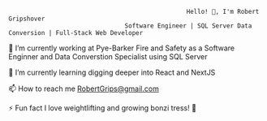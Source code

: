                                                      Hello! 👋, I'm Robert Gripshover
                                    Software Engineer | SQL Server Data Conversion | Full-Stack Web Developer
🔭 I’m currently working at Pye-Barker Fire and Safety as a Software Enginner and Data Converstion Specialist using SQL Server

🌱 I’m currently learning digging deeper into React and NextJS

📫 How to reach me RobertGrips@gmail.com

⚡ Fun fact I love weightlifting and growing bonzi tress! 🌲
